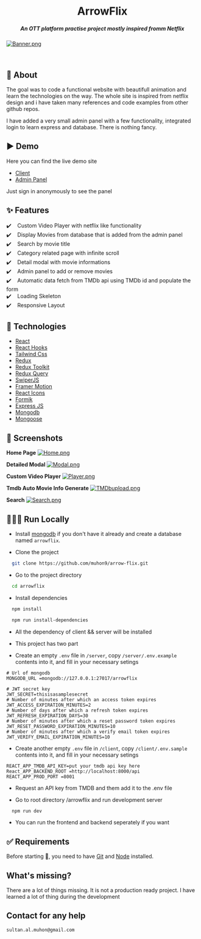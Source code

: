 <h1 align="center">ArrowFlix</h1>
<h5 align="center">An OTT platform practise project mostly inspired fromm Netflix</h5>

[![Banner.png](https://i.postimg.cc/76yXRRxL/Banner.png)](https://postimg.cc/WDXMFXqR)

<br/>

## 🎯 About

The goal was to code a functional website with beautifull animation and learn the technologies on the way. The whole site is inspired from netflix design and i have taken many references and code examples from other github repos. <br/>

I have added a very small admin panel with a few functionality, integrated login to learn express and database. There is nothing fancy. <br/>

## ▶️ Demo

Here you can find the live demo site
- [Client](http://103.142.80.19/)
- [Admin Panel](http://103.142.80.19/admin)

Just sign in anonymously to see the panel

## :sparkles: Features

:heavy_check_mark: &nbsp;&nbsp; Custom Video Player with netflix like functionality<br />
:heavy_check_mark: &nbsp;&nbsp; Display Movies from database that is added from the admin panel<br />
:heavy_check_mark: &nbsp;&nbsp; Search by movie title<br />
:heavy_check_mark: &nbsp;&nbsp; Category related page with infinite scroll<br />
:heavy_check_mark: &nbsp;&nbsp; Detail modal with movie informations<br />
:heavy_check_mark: &nbsp;&nbsp; Admin panel to add or remove movies<br />
:heavy_check_mark: &nbsp;&nbsp; Automatic data fetch from TMDb api using TMDb id and populate the form<br />
:heavy_check_mark: &nbsp;&nbsp; Loading Skeleton<br />
:heavy_check_mark: &nbsp;&nbsp; Responsive Layout<br />

## :rocket: Technologies

- [React](https://reactjs.org/)
- [React Hooks](https://reactjs.org/docs/hooks-intro.html)
- [Tailwind Css](https://tailwindcss.com/)
- [Redux](https://redux.js.org/)
- [Redux Toolkit](https://redux-toolkit.js.org/)
- [Redux Query](https://redux-toolkit.js.org/)
- [SwiperJS](https://swiperjs.com/react)
- [Framer Motion](https://www.framer.com/motion/)
- [React Icons](https://react-icons.github.io/react-icons/)
- [Formik](https://formik.org/) 
- [Express JS](https://expressjs.com/)
- [Mongodb](https://www.mongodb.com/)
- [Mongoose](https://mongoosejs.com/)

## 📸 Screenshots

**Home Page**
[![Home.png](https://i.postimg.cc/bNKnLtYy/Home.png)](https://postimg.cc/4mQnxnhq)
<br/>

**Detailed Modal**
[![Modal.png](https://i.postimg.cc/zBXH3w7j/Modal.png)](https://postimg.cc/DWHwMXtJ) 
<br/>

**Custom Video Player**
[![Player.png](https://i.postimg.cc/fLLkMzWq/Player.png)](https://postimg.cc/67kB0NvC)
<br/>

**Tmdb Auto Movie Info Generate**
[![TMDbupload.png](https://i.postimg.cc/1zYVnnd1/TMDbupload.png)](https://postimg.cc/XZdYtJ3s) 
<br/>

**Search**
[![Search.png](https://i.postimg.cc/Jzrsp5VW/Search.png)](https://postimg.cc/svLfXSgn)
<br/>

## 👨🏻‍💻 Run Locally

- Install [mongodb](https://www.mongodb.com/) if you don't have it already and create a database named `arrowflix`.

- Clone the project

```bash
  git clone https://github.com/muhon9/arrow-flix.git
```

- Go to the project directory

```bash
  cd arrowflix
```

- Install dependencies

```bash
  npm install
```

```bash
  npm run install-dependencies
```

- All the dependency of client && server will be installed

- This project has two part

- Create an empty `.env` file in `/server`, copy `/server/.env.example` contents into it, and fill in your necessary setings

```
# Url of mongodb
MONGODB_URL =mongodb://127.0.0.1:27017/arrowflix

# JWT secret key
JWT_SECRET=thisisasamplesecret
# Number of minutes after which an access token expires
JWT_ACCESS_EXPIRATION_MINUTES=2
# Number of days after which a refresh token expires
JWT_REFRESH_EXPIRATION_DAYS=30
# Number of minutes after which a reset password token expires
JWT_RESET_PASSWORD_EXPIRATION_MINUTES=10
# Number of minutes after which a verify email token expires
JWT_VERIFY_EMAIL_EXPIRATION_MINUTES=10
```

- Create another empty `.env` file in `/client`, copy `/client/.env.sample` contents into it, and fill in your necessary setings

```
REACT_APP_TMDB_API_KEY=put your tmdb api key here
React_APP_BACKEND_ROOT =http://localhost:8000/api
REACT_APP_PROD_PORT =8001
```

- Request an API key from TMDB and them add it to the .env file

- Go to root directory /arrowflix and run development server

```bash
  npm run dev
```

- You can run the frontend and backend seperately if you want


## :white_check_mark: Requirements

Before starting :checkered_flag:, you need to have [Git](https://git-scm.com) and [Node](https://nodejs.org/en/) installed.
<br/>

## What's missing?

There are a lot of things missing. It is not a production ready project. I have learned a lot of thing during the development

## Contact for any help

`sultan.al.muhon@gmail.com`

